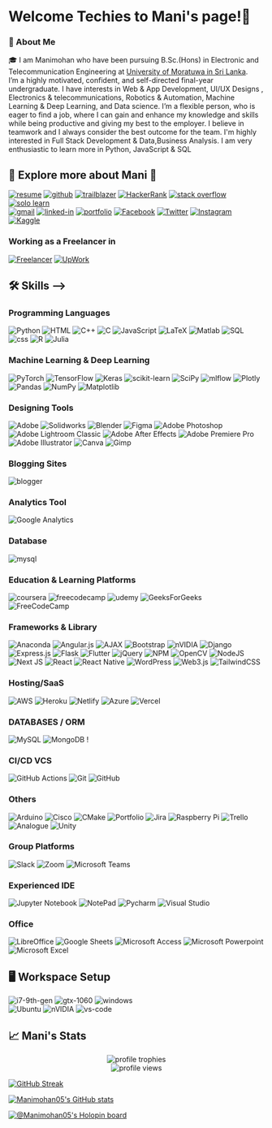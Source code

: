 # Welcome Techies to Mani's page!👋

### 🚀 About Me

🎓 I am Manimohan who have been pursuing B.Sc.(Hons) in Electronic and Telecommunication Engineering at [University of Moratuwa in Sri Lanka](https://uom.lk/). <br> I’m a highly motivated, confident, and self-directed final-year undergraduate. I have interests in Web &
App Development, UI/UX Designs , Electronics & telecommunications, Robotics & Automation, Machine
Learning & Deep Learning, and Data science. I’m a flexible person, who is eager to find a job, where I can
gain and enhance my knowledge and skills while being productive and giving my best to the employer. I
believe in teamwork and I always consider the best outcome for the team. I'm highly interested in Full Stack Development & Data,Business Analysis. I am very enthusiastic to learn more in Python, JavaScript & SQL

## 🔗 Explore more about Mani 🚀


[![resume](https://img.shields.io/badge/Resume-4285F4?style=for-the-badge&logo=read-the-docs&logoColor=white)](https://drive.google.com/drive/folders/1yUUGEaBM0-SLiwd32n0xZ0qqnEW7kU0_?usp=share_link)
[![github](https://img.shields.io/badge/GitHub-000000?style=for-the-badge&logo=GitHub&logoColor=white)](https://github.com/Manimohan05)
[![trailblazer](https://img.shields.io/badge/Trailblazer-000000?style=for-the-badge&logo=Trailblazer&logoColor=white)](https://trailblazer.me/id/manimohan)
[![HackerRank](https://img.shields.io/badge/-Hackerrank-2EC866?style=for-the-badge&logo=HackerRank&logoColor=white)](https://www.hackerrank.com/manimohan517)
[![stack overflow](https://img.shields.io/badge/Stack_Overflow-FE7A16?style=for-the-badge&logo=stack-overflow&logoColor=white)](https://stackoverflow.com/users/16508382/thiriloganathan-manimohan)
[![solo learn](https://img.shields.io/badge/-Sololearn-3a464b?style=for-the-badge&logo=Sololearn&logoColor=white)](https://www.sololearn.com/profile/15424198) <br>
[![gmail](https://img.shields.io/badge/Gmail-D14836?style=for-the-badge&logo=Gmail&logoColor=white)](mailto:manimohan517@gmail.com)
[![linked-in](https://img.shields.io/badge/Linked_In-0077B5?style=for-the-badge&logo=LinkedIn&logoColor=white)](https://www.linkedin.com/in/tmanimohan/)
[![portfolio](https://img.shields.io/badge/Portfolio-5340ff?style=for-the-badge&logo=Google-chrome&logoColor=white)](https://linktr.ee/manimohan14)
[![Facebook](https://img.shields.io/badge/Facebook-1877F2?style=for-the-badge&logo=facebook&logoColor=white)](https://www.facebook.com/thiriloganathan.manimohan)
[![Twitter](https://img.shields.io/badge/Twitter-1DA1F2?style=for-the-badge&logo=twitter&logoColor=white)](https://www.twitter.com/ManiMoh45578854)
[![Instagram](https://img.shields.io/badge/Instagram-E4405F?style=for-the-badge&logo=instagram&logoColor=white)](https://www.instagram.com/manimohan_04)
[![Kaggle](https://img.shields.io/badge/Kaggle-035a7d?style=for-the-badge&logo=kaggle&logoColor=white)](https://www.kaggle.com/tmanimohan)
### Working as a Freelancer in

[![Freelancer](https://img.shields.io/badge/Freelancer-29B2FE?style=for-the-badge&logo=Freelancer&logoColor=white)](https://www.freelancer.com/u/manimohan517)
[![UpWork](https://img.shields.io/badge/UpWork-6FDA44?style=for-the-badge&logo=Upwork&logoColor=white)](https://www.upwork.com/freelancers/ManimohanThiriloganathan)


## 🛠️ Skills -->

### Programming Languages
![Python](https://img.shields.io/badge/Python-FFD43B?style=for-the-badge&logo=python&logoColor=blue)
![HTML](https://img.shields.io/badge/HTML5-E34F26?style=for-the-badge&logo=html5&logoColor=white)
![C++](https://img.shields.io/badge/c++-%2300599C.svg?style=for-the-badge&logo=c%2B%2B&logoColor=white)
![C](https://img.shields.io/badge/c-%2300599C.svg?style=for-the-badge&logo=c&logoColor=white)
![JavaScript](https://img.shields.io/badge/javascript-%23323330.svg?style=for-the-badge&logo=javascript&logoColor=%23F7DF1E)
![LaTeX](https://img.shields.io/badge/latex-%23008080.svg?style=for-the-badge&logo=latex&logoColor=white)
![Matlab](https://img.shields.io/badge/MATLAB-323330?style=for-the-badge&logo=matlab&logoColor=F7DF1E)
![SQL](https://img.shields.io/badge/SQL-1572B6?style=for-the-badge&logo=css3&logoColor=white)
![css](https://img.shields.io/badge/CSS3-1572B6?style=for-the-badge&logo=css3&logoColor=white)
![R](https://img.shields.io/badge/r-%23276DC3.svg?style=for-the-badge&logo=r&logoColor=white) 
![Julia](https://img.shields.io/badge/-Julia-9558B2?style=for-the-badge&logo=julia&logoColor=white)

### Machine Learning & Deep Learning

![PyTorch](https://img.shields.io/badge/PyTorch-%23EE4C2C.svg?style=for-the-badge&logo=PyTorch&logoColor=white) 
![TensorFlow](https://img.shields.io/badge/TensorFlow-%23FF6F00.svg?style=for-the-badge&logo=TensorFlow&logoColor=white)
![Keras](https://img.shields.io/badge/Keras-%23D00000.svg?style=for-the-badge&logo=Keras&logoColor=white)
![scikit-learn](https://img.shields.io/badge/scikit--learn-%23F7931E.svg?style=for-the-badge&logo=scikit-learn&logoColor=white)
![SciPy](https://img.shields.io/badge/SciPy-%230C55A5.svg?style=for-the-badge&logo=scipy&logoColor=%white)
 ![mlflow](https://img.shields.io/badge/mlflow-%23d9ead3.svg?style=for-the-badge&logo=numpy&logoColor=blue) ![Plotly](https://img.shields.io/badge/Plotly-%233F4F75.svg?style=for-the-badge&logo=plotly&logoColor=white) 
![Pandas](https://img.shields.io/badge/pandas-%23150458.svg?style=for-the-badge&logo=pandas&logoColor=white)
![NumPy](https://img.shields.io/badge/numpy-%23013243.svg?style=for-the-badge&logo=numpy&logoColor=white)
![Matplotlib](https://img.shields.io/badge/Matplotlib-%23ffffff.svg?style=for-the-badge&logo=Matplotlib&logoColor=black)


### Designing Tools
![Adobe](https://img.shields.io/badge/adobe-%23FF0000.svg?style=for-the-badge&logo=adobe&logoColor=white)
![Solidworks](https://img.shields.io/badge/Solidworks-00C4CC?style=for-the-badge&logo=solidworks&logoColor=white)
![Blender](https://img.shields.io/badge/blender-%23F5792A.svg?style=for-the-badge&logo=blender&logoColor=white)
![Figma](https://img.shields.io/badge/figma-%23F24E1E.svg?style=for-the-badge&logo=figma&logoColor=white)
![Adobe Photoshop](https://img.shields.io/badge/adobe%20photoshop-%2331A8FF.svg?style=for-the-badge&logo=adobe%20photoshop&logoColor=white)
![Adobe Lightroom Classic](https://img.shields.io/badge/Adobe%20Lightroom%20Classic-31A8FF.svg?style=for-the-badge&logo=Adobe%20Lightroom%20Classic&logoColor=white)
![Adobe After Effects](https://img.shields.io/badge/Adobe%20After%20Effects-9999FF.svg?style=for-the-badge&logo=Adobe%20After%20Effects&logoColor=white)
![Adobe Premiere Pro](https://img.shields.io/badge/Adobe%20Premiere%20Pro-9999FF.svg?style=for-the-badge&logo=Adobe%20Premiere%20Pro&logoColor=white)
![Adobe Illustrator](https://img.shields.io/badge/adobe%20illustrator-%23FF9A00.svg?style=for-the-badge&logo=adobe%20illustrator&logoColor=white)
![Canva](https://img.shields.io/badge/Canva-%2300C4CC.svg?style=for-the-badge&logo=Canva&logoColor=white) 
![Gimp](https://img.shields.io/badge/Gimp-657D8B?style=for-the-badge&logo=gimp&logoColor=FFFFFF)
### Blogging Sites

![blogger](https://img.shields.io/badge/Blogger-FF5722?style=for-the-badge&logo=blogger&logoColor=white)

### Analytics Tool

![Google Analytics](https://img.shields.io/badge/Google%20Analytics-E37400?style=for-the-badge&logo=google%20analytics&logoColor=white)


### Database

![mysql](https://img.shields.io/badge/MySQL-005C84?style=for-the-badge&logo=mysql&logoColor=white)

### Education & Learning Platforms

![coursera](https://img.shields.io/badge/Coursera-0056D2?style=for-the-badge&logo=Coursera&logoColor=white)
![freecodecamp](https://img.shields.io/badge/freecodecamp-27273D?style=for-the-badge&logo=freecodecamp&logoColor=white)
![udemy](https://img.shields.io/badge/Udemy-EC5252?style=for-the-badge&logo=Udemy&logoColor=white)
![GeeksForGeeks](https://img.shields.io/badge/GeeksforGeeks-gray?style=for-the-badge&logo=geeksforgeeks&logoColor=35914c)
![FreeCodeCamp](https://img.shields.io/badge/Freecodecamp-%23123.svg?&style=for-the-badge&logo=freecodecamp&logoColor=green)

### Frameworks & Library

![Anaconda](https://img.shields.io/badge/Anaconda-%2344A833.svg?style=for-the-badge&logo=anaconda&logoColor=white) 
![Angular.js](https://img.shields.io/badge/angular.js-%23E23237.svg?style=for-the-badge&logo=angularjs&logoColor=white) 
![AJAX](https://img.shields.io/badge/AJAX-222222?style=for-the-badge&logo=GitHub%20Pages&logoColor=white)
![Bootstrap](https://img.shields.io/badge/bootstrap-%238511FA.svg?style=for-the-badge&logo=bootstrap&logoColor=white) 
![nVIDIA](https://img.shields.io/badge/cuda-000000.svg?style=for-the-badge&logo=nVIDIA&logoColor=green) 
![Django](https://img.shields.io/badge/django-%23092E20.svg?style=for-the-badge&logo=django&logoColor=white) 
![Express.js](https://img.shields.io/badge/express.js-%23404d59.svg?style=for-the-badge&logo=express&logoColor=%2361DAFB) 
![Flask](https://img.shields.io/badge/flask-%23000.svg?style=for-the-badge&logo=flask&logoColor=white) 
![Flutter](https://img.shields.io/badge/Flutter-%2302569B.svg?style=for-the-badge&logo=Flutter&logoColor=white) 
![jQuery](https://img.shields.io/badge/jquery-%230769AD.svg?style=for-the-badge&logo=jquery&logoColor=white)
![NPM](https://img.shields.io/badge/NPM-%23CB3837.svg?style=for-the-badge&logo=npm&logoColor=white) 
![OpenCV](https://img.shields.io/badge/opencv-%23white.svg?style=for-the-badge&logo=opencv&logoColor=white) 
![NodeJS](https://img.shields.io/badge/node.js-6DA55F?style=for-the-badge&logo=node.js&logoColor=white) 
![Next JS](https://img.shields.io/badge/Next-black?style=for-the-badge&logo=next.js&logoColor=white) 
![React](https://img.shields.io/badge/react-%2320232a.svg?style=for-the-badge&logo=react&logoColor=%2361DAFB) 
![React Native](https://img.shields.io/badge/react_native-%2320232a.svg?style=for-the-badge&logo=react&logoColor=%2361DAFB) 
![WordPress](https://img.shields.io/badge/WordPress-%23117AC9.svg?style=for-the-badge&logo=WordPress&logoColor=white) 
![Web3.js](https://img.shields.io/badge/web3.js-F16822?style=for-the-badge&logo=web3.js&logoColor=white) 
![TailwindCSS](https://img.shields.io/badge/tailwindcss-%2338B2AC.svg?style=for-the-badge&logo=tailwind-css&logoColor=white)
 
 ### Hosting/SaaS
 ![AWS](https://img.shields.io/badge/AWS-%23FF9900.svg?style=for-the-badge&logo=amazon-aws&logoColor=white) 
 ![Heroku](https://img.shields.io/badge/heroku-%23430098.svg?style=for-the-badge&logo=heroku&logoColor=white) 
 ![Netlify](https://img.shields.io/badge/netlify-%23000000.svg?style=for-the-badge&logo=netlify&logoColor=#00C7B7) 
 ![Azure](https://img.shields.io/badge/azure-%230072C6.svg?style=for-the-badge&logo=microsoftazure&logoColor=white) 
 ![Vercel](https://img.shields.io/badge/vercel-%23000000.svg?style=for-the-badge&logo=vercel&logoColor=white)  

  ### DATABASES / ORM
  
 ![MySQL](https://img.shields.io/badge/mysql-4479A1.svg?style=for-the-badge&logo=mysql&logoColor=white) 
 ![MongoDB](https://img.shields.io/badge/MongoDB-%234ea94b.svg?style=for-the-badge&logo=mongodb&logoColor=white) !

### CI/CD VCS
 ![GitHub Actions](https://img.shields.io/badge/github%20actions-%232671E5.svg?style=for-the-badge&logo=githubactions&logoColor=white) 
 ![Git](https://img.shields.io/badge/git-%23F05033.svg?style=for-the-badge&logo=git&logoColor=white) 
 ![GitHub](https://img.shields.io/badge/github-%23121011.svg?style=for-the-badge&logo=github&logoColor=white) 

 ### Others
 
 ![Arduino](https://img.shields.io/badge/-Arduino-00979D?style=for-the-badge&logo=Arduino&logoColor=white) 
 ![Cisco](https://img.shields.io/badge/cisco-%23049fd9.svg?style=for-the-badge&logo=cisco&logoColor=black) 
 ![CMake](https://img.shields.io/badge/CMake-%23008FBA.svg?style=for-the-badge&logo=cmake&logoColor=white) 
 ![Portfolio](https://img.shields.io/badge/Portfolio-%23000000.svg?style=for-the-badge&logo=firefox&logoColor=#FF7139) 
 ![Jira](https://img.shields.io/badge/jira-%230A0FFF.svg?style=for-the-badge&logo=jira&logoColor=white) 
 ![Raspberry Pi](https://img.shields.io/badge/-Raspberry_Pi-C51A4A?style=for-the-badge&logo=Raspberry-Pi) 
 ![Trello](https://img.shields.io/badge/Trello-%23026AA7.svg?style=for-the-badge&logo=Trello&logoColor=white) 
 ![Analogue](https://img.shields.io/badge/Analogue-1A1A1A?style=for-the-badge&logo=Analogue&logoColor=white) 
 ![Unity](https://img.shields.io/badge/unity-%23000000.svg?style=for-the-badge&logo=unity&logoColor=white)

 ### Group Platforms
 
 ![Slack](https://img.shields.io/badge/Slack-4A154B?style=for-the-badge&logo=slack&logoColor=white)
 ![Zoom](https://img.shields.io/badge/Zoom-2D8CFF?style=for-the-badge&logo=zoom&logoColor=white)
 ![Microsoft Teams](https://img.shields.io/badge/Microsoft_Teams-6264A7?style=for-the-badge&logo=microsoft-teams&logoColor=white)



 
### Experienced IDE

![Jupyter Notebook](https://img.shields.io/badge/jupyter-%23FA0F00.svg?style=for-the-badge&logo=jupyter&logoColor=white)
![NotePad](https://img.shields.io/badge/Notepad++-90E59A.svg?style=for-the-badge&logo=notepad%2B%2B&logoColor=black)
![Pycharm](https://img.shields.io/badge/PyCharm-000000.svg?&style=for-the-badge&logo=PyCharm&logoColor=white)
![Visual Studio](https://img.shields.io/badge/Visual%20Studio-5C2D91.svg?style=for-the-badge&logo=visual-studio&logoColor=white)

 ### Office 
 ![LibreOffice](https://img.shields.io/badge/LibreOffice-%2318A303?style=for-the-badge&logo=LibreOffice&logoColor=white)
 ![Google Sheets](https://img.shields.io/badge/Google%20Sheets-34A853?style=for-the-badge&logo=google-sheets&logoColor=white)
 ![Microsoft Access](https://img.shields.io/badge/Microsoft_Access-A4373A?style=for-the-badge&logo=microsoft-access&logoColor=white)
 ![Microsoft Powerpoint](https://img.shields.io/badge/Microsoft_PowerPoint-B7472A?style=for-the-badge&logo=microsoft-powerpoint&logoColor=white)
 ![Microsoft Excel](https://img.shields.io/badge/Microsoft_Excel-217346?style=for-the-badge&logo=microsoft-excel&logoColor=white)

## 🖥️ Workspace Setup

![i7-9th-gen](https://img.shields.io/badge/Intel-Core_i7_10th-0071C5?style=for-the-badge&logo=intel&logoColor=white)
![gtx-1060](https://img.shields.io/badge/NVIDIA-GTX_1060-76B900?style=for-the-badge&logo=nvidia&logoColor=white)
![windows](https://img.shields.io/badge/Windows_10-0078D6?style=for-the-badge&logo=windows&logoColor=white)\
![Ubuntu](https://img.shields.io/badge/Ubuntu-E95420?style=for-the-badge&logo=ubuntu&logoColor=white)
![nVIDIA](https://img.shields.io/badge/nVIDIA-%2376B900.svg?style=for-the-badge&logo=nVIDIA&logoColor=white)
![vs-code](https://img.shields.io/badge/VS_Code-007ACC?style=for-the-badge&logo=Visual-Studio-Code&logoColor=white)

<!-- ![github contribution grid snake animation](https://raw.githubusercontent.com/Manimohan05/output/github-contribution-grid-snake.svg) -->





## 📈 Mani's Stats

<div align="center">
    <img src="https://github-profile-trophy.vercel.app/?username=Manimohan05&row=1&column=6&margin-h=8&theme=darkhub&count_private=true&margin-w=15&no-frame=true" alt="profile trophies" />
    <br />
    <img src="https://komarev.com/ghpvc/?username=Manimohan05" alt="profile views">
</div>

[![GitHub Streak](http://github-readme-streak-stats.herokuapp.com?user=Manimohan05&theme=radical&date_format=M%20j%5B%2C%20Y%5D)](https://git.io/streak-stats)

[![Manimohan05's GitHub stats](https://github-readme-stats.vercel.app/api?username=Manimohan05&show_icons=true&theme=radical)](https://github.com/Manimohan05/github-readme-stats)

[![@Manimohan05's Holopin board](https://holopin.me/Manimohan05)](https://www.holopin.io/@Manimohan05)


